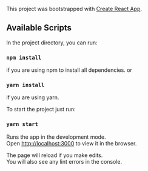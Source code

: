This project was bootstrapped with [Create React App](https://github.com/facebook/create-react-app).

## Available Scripts

In the project directory, you can run:
 
### `npm install`
if you are using npm to install all dependencies.
or
### `yarn install`
if you are using yarn.

To start the project just run:
### `yarn start`

Runs the app in the development mode.<br />
Open [http://localhost:3000](http://localhost:3000) to view it in the browser.

The page will reload if you make edits.<br />
You will also see any lint errors in the console.


